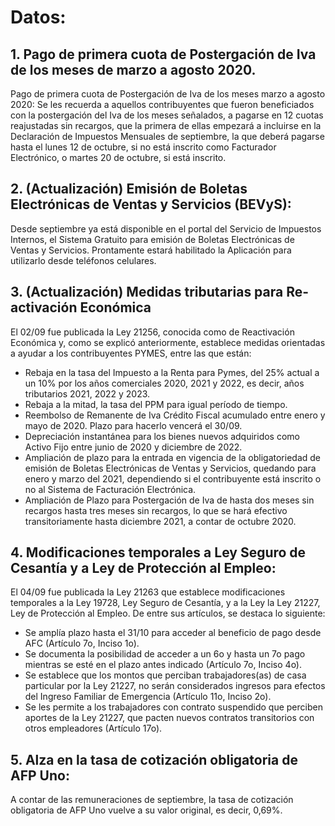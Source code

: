 
# Datos:

## 1. Pago de primera cuota de Postergación de Iva de los meses de marzo a agosto 2020.

Pago de primera cuota de Postergación de Iva de los meses marzo a agosto 2020:
Se les recuerda a aquellos contribuyentes que fueron beneficiados con la postergación del Iva de los meses señalados, a pagarse en 12 cuotas reajustadas sin recargos, que la primera de ellas empezará a incluirse en la Declaración de Impuestos Mensuales de septiembre, la que deberá pagarse hasta el lunes 12 de octubre, si no está inscrito como Facturador Electrónico, o martes 20 de octubre, si está inscrito.


## 2. (Actualización) Emisión de Boletas Electrónicas de Ventas y Servicios (BEVyS):

Desde septiembre ya está disponible en el portal del Servicio de Impuestos Internos, el Sistema Gratuito para emisión de Boletas Electrónicas de Ventas y Servicios. Prontamente estará habilitado la Aplicación para utilizarlo desde teléfonos celulares.


## 3. (Actualización) Medidas tributarias para Re-activación Económica

El 02/09 fue publicada la Ley 21256, conocida como de Reactivación Económica y, como se explicó anteriormente, establece medidas orientadas a ayudar a los contribuyentes PYMES, entre las que están:

- Rebaja en la tasa del Impuesto a la Renta para Pymes, del 25% actual a un 10% por los años comerciales 2020, 2021 y 2022, es decir, años tributarios 2021, 2022 y 2023.
- Rebaja a la mitad, la tasa del PPM para igual período de tiempo.
- Reembolso de Remanente de Iva Crédito Fiscal acumulado entre enero y mayo de 2020. Plazo para hacerlo vencerá el 30/09.
- Depreciación instantánea para los bienes nuevos adquiridos como Activo Fijo entre junio de 2020 y diciembre de 2022.
- Ampliación de plazo para la entrada en vigencia de la obligatoriedad de emisión de Boletas Electrónicas de Ventas y Servicios, quedando para enero y marzo del 2021, dependiendo si el contribuyente está inscrito o no al Sistema de Facturación Electrónica.
- Ampliación de Plazo para Postergación de Iva de hasta dos meses sin recargos hasta tres meses sin recargos, lo que se hará efectivo transitoriamente hasta diciembre 2021, a contar de octubre 2020.


## 4. Modificaciones temporales a Ley Seguro de Cesantía y a Ley de Protección al Empleo:

El  04/09 fue publicada la Ley 21263 que establece modificaciones  temporales a la Ley 19728, Ley Seguro de Cesantía, y a la Ley la Ley  21227, Ley de Protección al Empleo. De entre sus artículos, se destaca  lo siguiente:
- Se amplía plazo hasta el 31/10 para acceder al beneficio de pago desde AFC (Artículo 7o, Inciso 1o).
-  Se documenta la posibilidad de acceder a un 6o y hasta un 7o pago  mientras se esté en el plazo antes indicado (Artículo 7o, Inciso 4o).
-  Se establece que los montos que perciban trabajadores(as) de casa  particular por la Ley 21227, no serán considerados ingresos para efectos  del Ingreso Familiar de Emergencia (Artículo 11o, Inciso 2o).
-  Se les permite a los trabajadores con contrato suspendido que perciben  aportes de la Ley 21227, que pacten nuevos contratos transitorios con  otros empleadores (Artículo 17o).


## 5. Alza en la tasa de cotización obligatoria de AFP Uno:

A contar de las remuneraciones de septiembre, la tasa de cotización obligatoria de AFP Uno vuelve a su valor original, es decir, 0,69%.